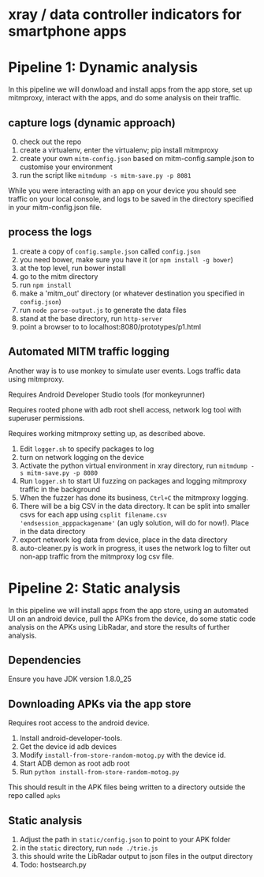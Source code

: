 # xray / data controller indicators for smartphone apps

# Pipeline 1: Dynamic analysis

In this pipeline we will donwload and install apps from the app store, set up mitmproxy, interact with the apps, and do some analysis on their traffic.

## capture logs (dynamic approach)

0. check out the repo
1. create a virtualenv, enter the virtualenv; pip install mitmproxy
2. create your own `mitm-config.json` based on mitm-config.sample.json to customise your environment
3. run the script like `mitmdump -s mitm-save.py -p 8081`

While you were interacting with an app on your device you should see traffic on your local console, and logs to be saved in the directory specified in your mitm-config.json file. 

## process the logs

1. create a copy of `config.sample.json` called `config.json`
2. you need bower, make sure you have it (or `npm install -g bower`)
3. at the top level, run bower install
4. go to the mitm directory
5. run `npm install`
6. make a 'mitm_out' directory (or whatever destination you specified in `config.json`)
7. run `node parse-output.js` to generate the data files 
8. stand at the base directory, run `http-server`
9. point a browser to to localhost:8080/prototypes/p1.html

## Automated MITM traffic logging

Another way is to use monkey to simulate user events. Logs traffic data using mitmproxy.

Requires Android Developer Studio tools (for monkeyrunner)

Requires rooted phone with adb root shell access, network log tool with superuser permissions.

Requires working mitmproxy setting up, as described above.

1. Edit `logger.sh` to specify packages to log
2. turn on network logging on the device
3. Activate the python virtual environment in xray directory, run `mitmdump -s mitm-save.py -p 8080`
4. Run `logger.sh` to start UI fuzzing on packages and logging mitmproxy traffic in the background
5. When the fuzzer has done its business, `Ctrl+C` the mitmproxy logging.
6. There will be a big CSV in the data directory. It can be split into smaller csvs for each app using `csplit filename.csv 'endsession_apppackagename'` (an ugly solution, will do for now!). Place in the data directory
7. export network log data from device, place in the data directory
8. auto-cleaner.py is work in progress, it uses the network log to filter out non-app traffic from the mitmproxy log csv file.


# Pipeline 2: Static analysis

In this pipeline we will install apps from the app store, using an automated UI on an android device, pull the APKs from the device, do some static code analysis on the APKs using LibRadar, and store the results of further analysis.

## Dependencies

Ensure you have JDK version 1.8.0_25

## Downloading APKs via the app store
Requires root access to the android device.

1. Install android-developer-tools.
2. Get the device id adb devices
3. Modify `install-from-store-random-motog.py` with the device id.
4. Start ADB demon as root adb root
5. Run `python install-from-store-random-motog.py`

This should result in the APK files being written to a directory outside the repo called `apks`

## Static analysis

1. Adjust the path in `static/config.json` to point to your APK folder
2. in the `static` directory, run `node ./trie.js`
3. this should write the LibRadar output to json files in the output directory
4. Todo: hostsearch.py 

